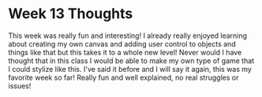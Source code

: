 # Week 13 Thoughts

This week was really fun and interesting! I already really enjoyed learning about creating my own canvas and adding user control to objects and things like that but this takes it to a whole new level! Never would I have thought that in this class I would be able to make my own type of game that I could stylize like this. I've said it before and I will say it again, this was my favorite week so far! Really fun and well explained, no real struggles or issues!
